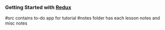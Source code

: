 ### Getting Started with [Redux](https://egghead.io/series/getting-started-with-redux)

#src contains to-do app for tutorial
#notes folder has each lesson notes and misc notes
